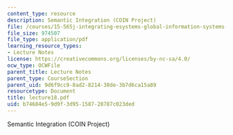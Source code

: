 ```yaml
---
content_type: resource
description: Semantic Integration (COIN Project)
file: /courses/15-565j-integrating-esystems-global-information-systems-spring-2002/b74684e59d9f3d95158728787c023ded_lecture18.pdf
file_size: 974507
file_type: application/pdf
learning_resource_types:
- Lecture Notes
license: https://creativecommons.org/licenses/by-nc-sa/4.0/
ocw_type: OCWFile
parent_title: Lecture Notes
parent_type: CourseSection
parent_uid: 9d6f9cc9-8ad2-8214-38de-3b7d6ca15a89
resourcetype: Document
title: lecture18.pdf
uid: b74684e5-9d9f-3d95-1587-28787c023ded
---
```

Semantic Integration (COIN Project)